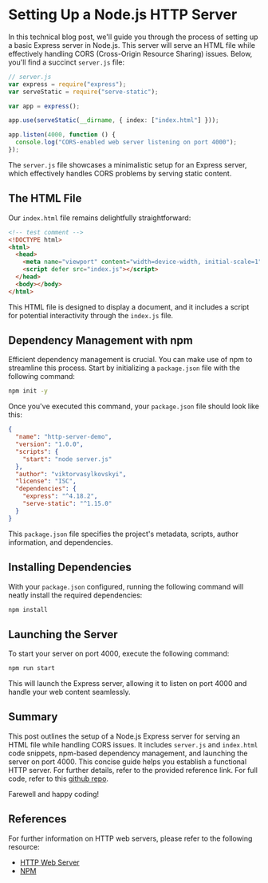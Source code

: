 # Setting Up a Node.js HTTP Server

In this technical blog post, we'll guide you through the process of setting up a basic Express server in Node.js. This server will serve an HTML file while effectively handling CORS (Cross-Origin Resource Sharing) issues. Below, you'll find a succinct `server.js` file:

```typescript
// server.js
var express = require("express");
var serveStatic = require("serve-static");

var app = express();

app.use(serveStatic(__dirname, { index: ["index.html"] }));

app.listen(4000, function () {
  console.log("CORS-enabled web server listening on port 4000");
});
```

The `server.js` file showcases a minimalistic setup for an Express server, which effectively handles CORS problems by serving static content.

## The HTML File

Our `index.html` file remains delightfully straightforward:

```html
<!-- test comment -->
<!DOCTYPE html>
<html>
  <head>
    <meta name="viewport" content="width=device-width, initial-scale=1" />
    <script defer src="index.js"></script>
  </head>
  <body></body>
</html>
```

This HTML file is designed to display a document, and it includes a script for potential interactivity through the `index.js` file.

## Dependency Management with npm

Efficient dependency management is crucial. You can make use of npm to streamline this process. Start by initializing a `package.json` file with the following command:

```bash
npm init -y
```

Once you've executed this command, your `package.json` file should look like this:

```json
{
  "name": "http-server-demo",
  "version": "1.0.0",
  "scripts": {
    "start": "node server.js"
  },
  "author": "viktorvasylkovskyi",
  "license": "ISC",
  "dependencies": {
    "express": "^4.18.2",
    "serve-static": "^1.15.0"
  }
}
```

This `package.json` file specifies the project's metadata, scripts, author information, and dependencies.

## Installing Dependencies

With your `package.json` configured, running the following command will neatly install the required dependencies:

```bash
npm install
```

## Launching the Server

To start your server on port 4000, execute the following command:

```bash
npm run start
```

This will launch the Express server, allowing it to listen on port 4000 and handle your web content seamlessly.

## Summary

This post outlines the setup of a Node.js Express server for serving an HTML file while handling CORS issues. It includes `server.js` and `index.html` code snippets, npm-based dependency management, and launching the server on port 4000. This concise guide helps you establish a functional HTTP server. For further details, refer to the provided reference link. For full code, refer to this [github repo](https://github.com/vvasylkovskyi/http-server).

Farewell and happy coding!

## References

For further information on HTTP web servers, please refer to the following resource:

- [HTTP Web Server](https://developer.mozilla.org/en-US/docs/Learn/Common_questions/Web_mechanics/What_is_a_web_server)
- [NPM](https://docs.npmjs.com/)

